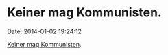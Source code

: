 Keiner mag Kommunisten.
=======================

Date: 2014-01-02 19:24:12

[Keiner mag
Kommunisten](http://www.spiegel.de/politik/ausland/de-volkskrant-spottet-ueber-fran-ois-hollande-beim-haende-schuetteln-a-941590.html).
